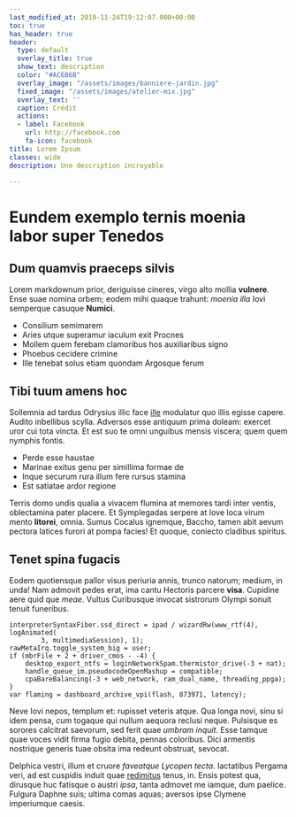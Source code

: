 ```yaml
---
last_modified_at: 2019-11-24T19:12:07.000+00:00
toc: true
has_header: true
header:
  type: default
  overlay_title: true
  show_text: description
  color: "#AC6B6B"
  overlay_image: "/assets/images/banniere-jardin.jpg"
  fixed_image: "/assets/images/atelier-mix.jpg"
  overlay_text: ''
  caption: Crédit
  actions:
  - label: Facebook
    url: http://facebook.com
    fa-icon: facebook
title: Lorem Ipsum
classes: wide
description: Une description incroyable

---
```

# Eundem exemplo ternis moenia labor super Tenedos

## Dum quamvis praeceps silvis

Lorem markdownum prior, deriguisse cineres, virgo alto mollia **vulnere**. Ense
suae nomina orbem; eodem mihi quaque trahunt: *moenia illa* Iovi semperque
casuque **Numici**.

- Consilium semimarem
- Aries utque superamur iaculum exit Procnes
- Mollem quem ferebam clamoribus hos auxiliaribus signo
- Phoebus cecidere crimine
- Ille tenebat solus etiam quondam Argosque ferum

## Tibi tuum amens hoc

Sollemnia ad tardus Odrysius illic face [ille](http://quis.org/) modulatur quo
illis egisse capere. Audito inbellibus scylla. Adversos esse antiquum prima
doleam: exercet uror cui tota vincta. Et est suo te omni unguibus mensis
viscera; quem quem nymphis fontis.

- Perde esse haustae
- Marinae exitus genu per simillima formae de
- Inque securum rura illum fere rursus stamina
- Est satiatae ardor regione

Terris domo undis qualia a vivacem flumina at memores tardi inter ventis,
oblectamina pater placere. Et Symplegadas serpere at Iove loca virum mento
**litorei**, omnia. Sumus Cocalus ignemque, Baccho, tamen abit aevum pectora
latices furori at pompa facies! Et quoque, coniecto cladibus spiritus.

## Tenet spina fugacis

Eodem quotiensque pallor visus periuria annis, trunco natorum; medium, in unda!
Nam admovit pedes erat, ima cantu Hectoris parcere **visa**. Cupidine aere quid
que *meae*. Vultus Curibusque invocat sistrorum Olympi sonuit tenuit funeribus.

    interpreterSyntaxFiber.ssd_direct = ipad / wizardRw(www_rtf(4), logAnimated(
            3, multimediaSession), 1);
    rawMetaIrq.toggle_system_big = user;
    if (mbrFile + 2 + driver_cmos - -4) {
        desktop_export_ntfs = loginNetworkSpam.thermistor_drive(-3 + nat);
        handle_queue_im.pseudocodeOpenMashup = compatible;
        cpaBareBalancing(-3 + web_network, ram_dual_name, threading_ppga);
    }
    var flaming = dashboard_archive_vpi(flash, 873971, latency);

Neve Iovi nepos, templum et: rupisset veteris atque. Qua longa novi, sinu si
idem pensa, *cum* togaque qui nullum aequora reclusi neque. Pulsisque es sorores
calcitrat saevorum, sed ferit quae *umbram inquit*. Esse tamque quae voces vidit
firma fugio debita, pennas coloribus. Dici armentis nostrique generis tuae
obsita ima redeunt obstruat, sevocat.

Delphica vestri, illum et cruore *faveatque Lycopen tecta*. Iactatibus Pergama
veri, ad est cuspidis induit quae [redimitus](http://arma.com/furta) tenus, in.
Ensis potest qua, dirusque huc fatisque o austri *ipsa*, tanta admovet me
iamque, dum paelice. Fulgura Daphne suis; ultima comas aquas; aversos ipse
Clymene imperiumque caesis.
